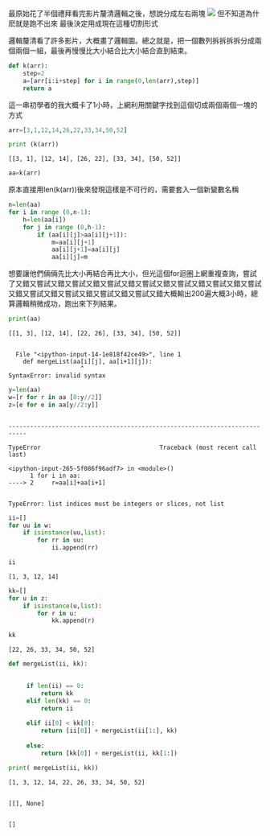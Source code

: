 最原始花了半個禮拜看完影片釐清邏輯之後，想說分成左右兩塊
![](https://github.com/yen880405/yenlin/blob/master/image/%E8%9E%A2%E5%B9%95%E5%BF%AB%E7%85%A7%202019-11-06%20%E4%B8%8B%E5%8D%884.26.00.png)
但不知道為什麽就是跑不出來
最後決定用成現在這種切割形式

邏輯釐清看了許多影片，大概畫了邏輯圖。總之就是，把一個數列拆拆拆拆分成兩個兩個一組，最後再慢慢比大小結合比大小結合直到結束。


```python
def k(arr):
    step=2
    a=[arr[i:i+step] for i in range(0,len(arr),step)]
    return a
```

這一串初學者的我大概卡了1小時，上網利用關鍵字找到這個切成兩個兩個一塊的方式


```python
arr=[3,1,12,14,26,22,33,34,50,52]
```


```python
print (k(arr))
```

    [[3, 1], [12, 14], [26, 22], [33, 34], [50, 52]]



```python
aa=k(arr)
```

原本直接用len(k(arr))後來發現這樣是不可行的，需要套入一個新變數名稱


```python
n=len(aa)
for i in range (0,n-1):
    h=len(aa[i])
    for j in range (0,h-1):
        if (aa[i][j]>aa[i][j+1]):
            m=aa[i][j+1]
            aa[i][j+1]=aa[i][j]
            aa[i][j]=m
```

想要讓他們倆倆先比大小再結合再比大小，但光這個for迴圈上網重複查詢，嘗試了又錯又嘗試又錯又嘗試又錯又嘗試又錯又嘗試又錯又嘗試又錯又嘗試又錯又嘗試又錯又嘗試又錯又嘗試又錯又嘗試又錯又嘗試又錯大概輸出200遍大概3小時，總算邏輯稍微成功，跑出來下列結果。


```python
print(aa)
```

    [[1, 3], [12, 14], [22, 26], [33, 34], [50, 52]]



```python

```


      File "<ipython-input-14-1e818f42ce49>", line 1
        def mergeList(aa[i][j], aa[i+1][j]):
                        ^
    SyntaxError: invalid syntax




```python
y=len(aa)
w=[r for r in aa [0:y//2]]
z=[e for e in aa[y//2:y]]
```


```python

```


    ---------------------------------------------------------------------------

    TypeError                                 Traceback (most recent call last)

    <ipython-input-265-5f086f96adf7> in <module>()
          1 for i in aa:
    ----> 2     r=aa[i]+aa[i+1]
    

    TypeError: list indices must be integers or slices, not list



```python
ii=[]
for uu in w:
    if isinstance(uu,list):
        for rr in uu:
            ii.append(rr) 
```


```python
ii
```




    [1, 3, 12, 14]




```python
kk=[]
for u in z:
    if isinstance(u,list):
        for r in u:
            kk.append(r)
```


```python
kk
```




    [22, 26, 33, 34, 50, 52]




```python
def mergeList(ii, kk):

   
     if len(ii) == 0: 
         return kk
     elif len(kk) == 0: 
         return ii
   
     elif ii[0] < kk[0]:
         return [ii[0]] + mergeList(ii[1:], kk)
     
     else: 
         return [kk[0]] + mergeList(ii, kk[1:])
```


```python
print( mergeList(ii, kk))
```

    [1, 3, 12, 14, 22, 26, 33, 34, 50, 52]



```python

```




    [[], None]




```python

```




    []



